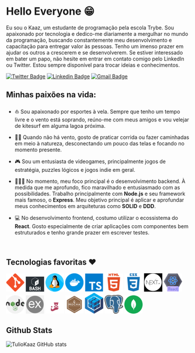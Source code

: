 # Hello Everyone 😁

Eu sou o Kaaz, um estudante de programação pela escola Trybe. Sou apaixonado por tecnologia e dedico-me diariamente a mergulhar no mundo da programação, buscando constantemente meu desenvolvimento e capacitação para entregar valor às pessoas. Tenho um imenso prazer em ajudar os outros a crescerem e se desenvolverem. Se estiver interessado em bater um papo, não hesite em entrar em contato comigo pelo LinkedIn ou Twitter. Estou sempre disponível para trocar ideias e conhecimentos.

[![Twitter Badge](https://img.shields.io/badge/-@KaazTuliao-00acee?style=flat-square&labelColor=00acee&logo=twitter&logoColor=white&link=https://twitter.com/KaazTuliao)](https://twitter.com/KaazTuliao)
[![Linkedin Badge](https://img.shields.io/badge/-Tulio%20Camargo-0e76a8?style=flat-square&logo=Linkedin&logoColor=white&link=https://www.linkedin.com/in/tulio-kaaz/)](https://www.linkedin.com/in/tulio-kaaz/) 
[![Gmail Badge](https://img.shields.io/badge/-tuliocaz.windcoast@gmail.com-d44638?style=flat-square&logo=Gmail&logoColor=white&link=mailto:tuliocaz.windcoast@gmail.com)](mailto:tuliocaz.windcoast@gmail.com)

## Minhas paixões na vida:

- ⛵ Sou apaixonado por esportes à vela. Sempre que tenho um tempo livre e o vento está soprando, reúno-me com meus amigos e vou velejar de kitesurf em alguma lagoa próxima.

- 🏃🏻 Quando não há vento, gosto de praticar corrida ou fazer caminhadas em meio à natureza, desconectando um pouco das telas e focando no momento presente.

- 🎮 Sou um entusiasta de videogames, principalmente jogos de estratégia, puzzles lógicos e jogos indie em geral.

- 👨🏻‍💻 No momento, meu foco principal é o desenvolvimento backend. À medida que me aprofundo, fico maravilhado e entusiasmado com as possibilidades. Trabalho principalmente com **Node.js** e seu framework mais famoso, o **Express**. Meu objetivo principal é aplicar e aprofundar meus conhecimentos em arquiteturas como **SOLID** e **DDD**.

- 💻 No desenvolvimento frontend, costumo utilizar o ecossistema do **React**. Gosto especialmente de criar aplicações com componentes bem estruturados e tenho grande prazer em escrever testes.
  
<br />

## Tecnologias favoritas ❤️

<img alt="Git" src="./images/git.svg" width=50>
<img alt="Bash" src="./images/bash-logo.jpg" width=50>
<img alt="Linux" src="./images/linux.png" width=50>
<img alt="Docker" src="./images/docker.png" width=50>
<img alt="Typescript" src="./images/typescript.svg" width=50>
<img alt="HTML" src="./images/html5.svg" width=50>
<img alt="CSS" src="./images/css3.svg" width=50>
<img alt="Next" src="./images/next.jpeg" width=50>
<img alt="React" src="./images/react.png" width=50>
<img alt="NodeJS" src="./images/nodejs.png" width=50>
<img alt="Express" src="./images/express.png" width=50>
<img alt="Jest" src="./images/jest.webp" width=50>
<img alt="Mocha" src="./images/mocha.png" width=50>
<img alt="Sequelize" src="./images/sequelize.com.png" width=50>
<img alt="PostgreSQL" src="./images/postgres.png" width=50>
<img alt="MongoDB" src="./images/mongo.svg" width=50>

<br />

## Github Stats

![TulioKaaz GitHub stats](https://github-readme-stats.vercel.app/api?username=TulioKaaz&show_icons=true&theme=tokyonight)
